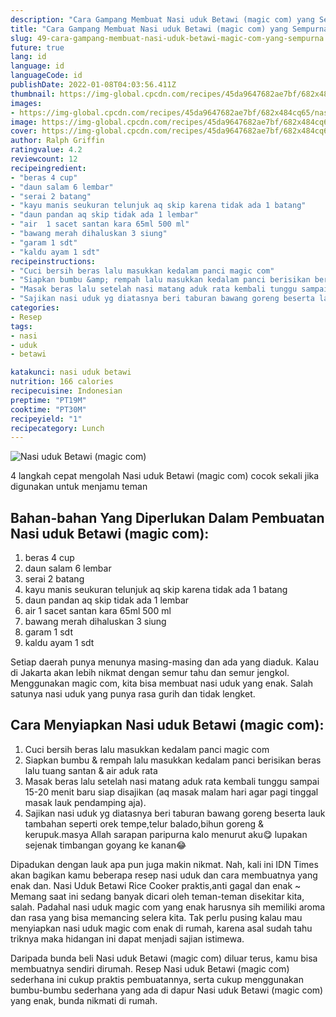 ```yaml
---
description: "Cara Gampang Membuat Nasi uduk Betawi (magic com) yang Sempurna"
title: "Cara Gampang Membuat Nasi uduk Betawi (magic com) yang Sempurna"
slug: 49-cara-gampang-membuat-nasi-uduk-betawi-magic-com-yang-sempurna
future: true
lang: id
language: id
languageCode: id
publishDate: 2022-01-08T04:03:56.411Z 
thumbnail: https://img-global.cpcdn.com/recipes/45da9647682ae7bf/682x484cq65/nasi-uduk-betawi-magic-com-foto-resep-utama.webp
images:
- https://img-global.cpcdn.com/recipes/45da9647682ae7bf/682x484cq65/nasi-uduk-betawi-magic-com-foto-resep-utama.webp
image: https://img-global.cpcdn.com/recipes/45da9647682ae7bf/682x484cq65/nasi-uduk-betawi-magic-com-foto-resep-utama.webp
cover: https://img-global.cpcdn.com/recipes/45da9647682ae7bf/682x484cq65/nasi-uduk-betawi-magic-com-foto-resep-utama.webp
author: Ralph Griffin
ratingvalue: 4.2
reviewcount: 12
recipeingredient:
- "beras 4 cup"
- "daun salam 6 lembar"
- "serai 2 batang"
- "kayu manis seukuran telunjuk aq skip karena tidak ada 1 batang"
- "daun pandan aq skip tidak ada 1 lembar"
- "air  1 sacet santan kara 65ml 500 ml"
- "bawang merah dihaluskan 3 siung"
- "garam 1 sdt"
- "kaldu ayam 1 sdt"
recipeinstructions:
- "Cuci bersih beras lalu masukkan kedalam panci magic com"
- "Siapkan bumbu &amp; rempah lalu masukkan kedalam panci berisikan beras lalu tuang santan &amp; air aduk rata"
- "Masak beras lalu setelah nasi matang aduk rata kembali tunggu sampai 15-20 menit baru siap disajikan (aq masak malam hari agar pagi tinggal masak lauk pendamping aja)."
- "Sajikan nasi uduk yg diatasnya beri taburan bawang goreng beserta lauk tambahan seperti orek tempe,telur balado,bihun goreng &amp; kerupuk.masya Allah sarapan paripurna kalo menurut aku😋 lupakan sejenak timbangan goyang ke kanan😂"
categories:
- Resep
tags:
- nasi
- uduk
- betawi

katakunci: nasi uduk betawi 
nutrition: 166 calories
recipecuisine: Indonesian
preptime: "PT19M"
cooktime: "PT30M"
recipeyield: "1"
recipecategory: Lunch
---
```



![Nasi uduk Betawi (magic com)](https://img-global.cpcdn.com/recipes/45da9647682ae7bf/682x484cq65/nasi-uduk-betawi-magic-com-foto-resep-utama.webp)

4 langkah cepat mengolah  Nasi uduk Betawi (magic com) cocok sekali jika digunakan untuk menjamu teman

<!--inarticleads1-->

## Bahan-bahan Yang Diperlukan Dalam Pembuatan Nasi uduk Betawi (magic com):

1. beras 4 cup
1. daun salam 6 lembar
1. serai 2 batang
1. kayu manis seukuran telunjuk aq skip karena tidak ada 1 batang
1. daun pandan aq skip tidak ada 1 lembar
1. air  1 sacet santan kara 65ml 500 ml
1. bawang merah dihaluskan 3 siung
1. garam 1 sdt
1. kaldu ayam 1 sdt

Setiap daerah punya menunya masing-masing dan ada yang diaduk. Kalau di Jakarta akan lebih nikmat dengan semur tahu dan semur jengkol. Menggunakan magic com, kita bisa membuat nasi uduk yang enak. Salah satunya nasi uduk yang punya rasa gurih dan tidak lengket. 

<!--inarticleads2-->

## Cara Menyiapkan Nasi uduk Betawi (magic com):

1. Cuci bersih beras lalu masukkan kedalam panci magic com
1. Siapkan bumbu &amp; rempah lalu masukkan kedalam panci berisikan beras lalu tuang santan &amp; air aduk rata
1. Masak beras lalu setelah nasi matang aduk rata kembali tunggu sampai 15-20 menit baru siap disajikan (aq masak malam hari agar pagi tinggal masak lauk pendamping aja).
1. Sajikan nasi uduk yg diatasnya beri taburan bawang goreng beserta lauk tambahan seperti orek tempe,telur balado,bihun goreng &amp; kerupuk.masya Allah sarapan paripurna kalo menurut aku😋 lupakan sejenak timbangan goyang ke kanan😂


Dipadukan dengan lauk apa pun juga makin nikmat. Nah, kali ini IDN Times akan bagikan kamu beberapa resep nasi uduk dan cara membuatnya yang enak dan. Nasi Uduk Betawi Rice Cooker praktis,anti gagal dan enak ~ Memang saat ini sedang banyak dicari oleh teman-teman disekitar kita, salah. Padahal nasi uduk magic com yang enak harusnya sih memiliki aroma dan rasa yang bisa memancing selera kita. Tak perlu pusing kalau mau menyiapkan nasi uduk magic com enak di rumah, karena asal sudah tahu triknya maka hidangan ini dapat menjadi sajian istimewa. 

Daripada bunda beli  Nasi uduk Betawi (magic com)  diluar terus, kamu  bisa membuatnya sendiri dirumah. Resep  Nasi uduk Betawi (magic com)  sederhana ini cukup praktis pembuatannya, serta cukup menggunakan bumbu-bumbu sederhana yang ada di dapur  Nasi uduk Betawi (magic com)  yang enak, bunda nikmati di rumah.
